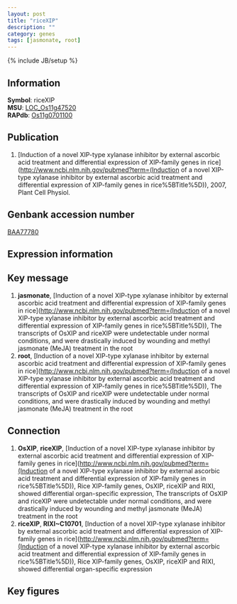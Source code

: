 ```yaml
---
layout: post
title: "riceXIP"
description: ""
category: genes
tags: [jasmonate, root]
---
```

{% include JB/setup %}

## Information
__Symbol__: riceXIP  
__MSU__: [LOC_Os11g47520](http://rice.plantbiology.msu.edu/cgi-bin/ORF_infopage.cgi?orf=LOC_Os11g47520)  
__RAPdb__: [Os11g0701100](http://rapdb.dna.affrc.go.jp/viewer/gbrowse_details/irgsp1?name=Os11g0701100)  

## Publication
1. [Induction of a novel XIP-type xylanase inhibitor by external ascorbic acid treatment and differential expression of XIP-family genes in rice](http://www.ncbi.nlm.nih.gov/pubmed?term=(Induction of a novel XIP-type xylanase inhibitor by external ascorbic acid treatment and differential expression of XIP-family genes in rice%5BTitle%5D)), 2007, Plant Cell Physiol.

## Genbank accession number
[BAA77780](http://www.ncbi.nlm.nih.gov/nuccore/BAA77780)

## Expression information

## Key message
1. __jasmonate__, [Induction of a novel XIP-type xylanase inhibitor by external ascorbic acid treatment and differential expression of XIP-family genes in rice](http://www.ncbi.nlm.nih.gov/pubmed?term=(Induction of a novel XIP-type xylanase inhibitor by external ascorbic acid treatment and differential expression of XIP-family genes in rice%5BTitle%5D)),  The transcripts of OsXIP and riceXIP were undetectable under normal conditions, and were drastically induced by wounding and methyl jasmonate (MeJA) treatment in the root
2. __root__, [Induction of a novel XIP-type xylanase inhibitor by external ascorbic acid treatment and differential expression of XIP-family genes in rice](http://www.ncbi.nlm.nih.gov/pubmed?term=(Induction of a novel XIP-type xylanase inhibitor by external ascorbic acid treatment and differential expression of XIP-family genes in rice%5BTitle%5D)),  The transcripts of OsXIP and riceXIP were undetectable under normal conditions, and were drastically induced by wounding and methyl jasmonate (MeJA) treatment in the root

## Connection
1. __OsXIP__, __riceXIP__, [Induction of a novel XIP-type xylanase inhibitor by external ascorbic acid treatment and differential expression of XIP-family genes in rice](http://www.ncbi.nlm.nih.gov/pubmed?term=(Induction of a novel XIP-type xylanase inhibitor by external ascorbic acid treatment and differential expression of XIP-family genes in rice%5BTitle%5D)),  Rice XIP-family genes, OsXIP, riceXIP and RIXI, showed differential organ-specific expression, The transcripts of OsXIP and riceXIP were undetectable under normal conditions, and were drastically induced by wounding and methyl jasmonate (MeJA) treatment in the root
2. __riceXIP__, __RIXI~C10701__, [Induction of a novel XIP-type xylanase inhibitor by external ascorbic acid treatment and differential expression of XIP-family genes in rice](http://www.ncbi.nlm.nih.gov/pubmed?term=(Induction of a novel XIP-type xylanase inhibitor by external ascorbic acid treatment and differential expression of XIP-family genes in rice%5BTitle%5D)),  Rice XIP-family genes, OsXIP, riceXIP and RIXI, showed differential organ-specific expression

## Key figures


